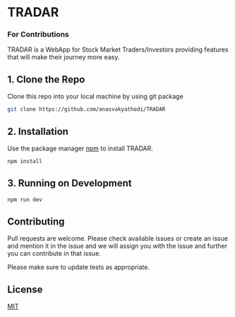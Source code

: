 # TRADAR
### For Contributions

TRADAR is a WebApp for Stock Market Traders/Investors providing features that will make their journey more easy.
## 1. Clone the Repo
Clone this repo into your local machine by using git package
```bash
git clone https://github.com/anasvakyathodi/TRADAR
```
## 2. Installation

Use the package manager [npm](https://nodejs.org/en/download/) to install TRADAR.

```bash
npm install
```

## 3. Running on Development

```bash
npm run dev
```

## Contributing
Pull requests are welcome. 
Please check available issues or create an issue and mention it in the issue and we will assign you with the issue and further you can contribute in that issue.

Please make sure to update tests as appropriate.

## License
[MIT](https://choosealicense.com/licenses/mit/)
